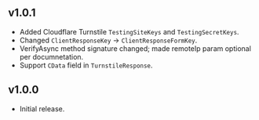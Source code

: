 ## v1.0.1
* Added Cloudflare Turnstile `TestingSiteKeys` and `TestingSecretKeys`.
* Changed `ClientResponseKey` -> `ClientResponseFormKey`.
* VerifyAsync method signature changed; made remoteIp param optional per documnetation.
* Support `CData` field in `TurnstileResponse`.

## v1.0.0
* Initial release.
